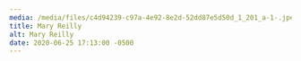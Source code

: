 ```yaml
---
media: /media/files/c4d94239-c97a-4e92-8e2d-52dd87e5d50d_1_201_a-1-.jpeg
title: Mary Reilly
alt: Mary Reilly
date: 2020-06-25 17:13:00 -0500
---
```

